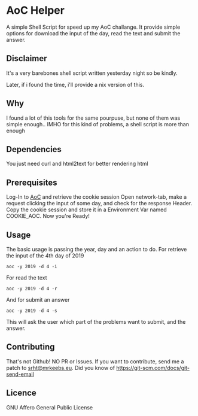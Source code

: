 # AoC Helper
    
A simple Shell Script for speed up my AoC challange.
It provide simple options for download the input of the day,
read the text and submit the answer.

## Disclaimer

It's a very barebones shell script written yesterday night so be kindly.

Later, if i found the time, i'll provide a nix version of this.

## Why

I found a lot of this tools for the same pourpuse, but none of them
was simple enough.. IMHO for this kind of problems, a shell script
is more than enough

## Dependencies

You just need curl and html2text for better rendering html

## Prerequisites

Log-In to [AoC](https://adventofcode.com) and retrieve the cookie session
Open network-tab, make a request clicking the input of some day, and check
for the response Header.
Copy the cookie session and store it in a Environment Var named COOKIE_AOC.
Now you're Ready!

## Usage

The basic usage is passing the year, day and an action to do.
For retrieve the input of the 4th day of 2019

```
aoc -y 2019 -d 4 -i
```

For read the text

```
aoc -y 2019 -d 4 -r
```

And for submit an answer

```
aoc -y 2019 -d 4 -s
```

This will ask the user which part of the problems want to submit, and
the answer.

## Contributing

That's not Github! NO PR or Issues. If you want to contribute, send me
a patch to srht@mrkeebs.eu.
Did you know of https://git-scm.com/docs/git-send-email

## Licence

GNU Affero General Public License
